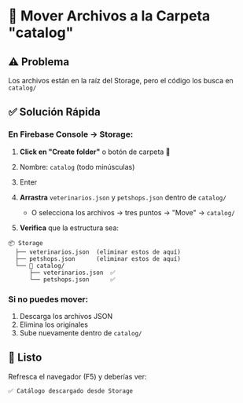 # 📁 Mover Archivos a la Carpeta "catalog"

## ⚠️ Problema

Los archivos están en la raíz del Storage, pero el código los busca en `catalog/`

## ✅ Solución Rápida

### En Firebase Console → Storage:

1. **Click en "Create folder"** o botón de carpeta 📁
2. Nombre: `catalog` (todo minúsculas)
3. Enter

4. **Arrastra** `veterinarios.json` y `petshops.json` dentro de `catalog/`
   - O selecciona los archivos → tres puntos → "Move" → `catalog/`

5. **Verifica** que la estructura sea:

```
📦 Storage
  ├── veterinarios.json  (eliminar estos de aquí)
  ├── petshops.json      (eliminar estos de aquí)
  └── 📁 catalog/
      ├── veterinarios.json  ✅
      └── petshops.json      ✅
```

### Si no puedes mover:
1. Descarga los archivos JSON
2. Elimina los originales
3. Sube nuevamente dentro de `catalog/`

## 🎉 Listo

Refresca el navegador (F5) y deberías ver:
```
✅ Catálogo descargado desde Storage
```

